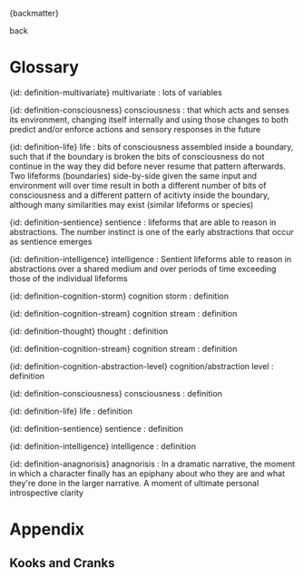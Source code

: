 {backmatter}

back

# Glossary

{id: definition-multivariate}
multivariate
: lots of variables

{id: definition-consciousness}
consciousness
: that which acts and senses its environment, changing itself internally and using those changes to both predict and/or enforce actions and sensory responses in the future


{id: definition-life}
life
: bits of consciousness assembled inside a boundary, such that if the boundary is broken the bits of consciousness do not continue in the way they did before never resume that pattern afterwards. Two lifeforms (boundaries) side-by-side given the same input and environment will over time result in both a different number of bits of consciousness and a different pattern of acitivty inside the boundary, although many similarities may exist (similar lifeforms or species)


{id: definition-sentience}
sentience
: lifeforms that are able to reason in abstractions. The number instinct is one of the early abstractions that occur as sentience emerges

{id: definition-intelligence}
intelligence
: Sentient lifeforms able to reason in abstractions over a shared medium and over periods of time exceeding those of the individual lifeforms

{id: definition-cognition-storm}
cognition storm
: definition

{id: definition-cognition-stream}
cognition stream
: definition

{id: definition-thought}
thought
: definition

{id: definition-cognition-stream}
cognition stream
: definition

{id: definition-cognition-abstraction-level}
cognition/abstraction level
: definition

{id: definition-consciousness}
consciousness
: definition

{id: definition-life}
life
: definition

{id: definition-sentience}
sentience
: definition

{id: definition-intelligence}
intelligence
: definition

{id: definition-anagnorisis}
anagnorisis
: In a dramatic narrative, the moment in which a character finally has an epiphany about who they are and what they're done in the larger narrative. A moment of ultimate personal introspective clarity


# Appendix

## Kooks and Cranks

